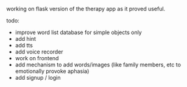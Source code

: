working on flask version of the therapy app as it proved useful.

todo:

- improve word list database for simple objects only
- add hint 
- add tts 
- add voice recorder
- work on frontend
- add mechanism to add words/images (like family members, etc to emotionally provoke aphasia)
- add signup / login 
